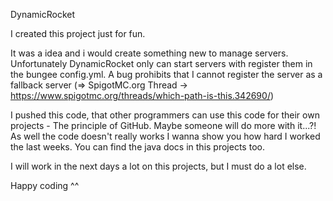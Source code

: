 DynamicRocket

I created this project just for fun.

It was a idea and i would create something new to manage servers. Unfortunately DynamicRocket only can start servers
with register them in the bungee config.yml. A bug prohibits that I cannot register the server as a
fallback server (=> SpigotMC.org Thread -> https://www.spigotmc.org/threads/which-path-is-this.342690/)

I pushed this code, that other programmers can use this code for their own projects - The principle of GitHub.
Maybe someone will do more with it...?! As well the code doesn't really works I wanna show you how hard I worked
the last weeks. You can find the java docs in this projects too.

I will work in the next days a lot on this projects, but I must do a lot else.

Happy coding ^^